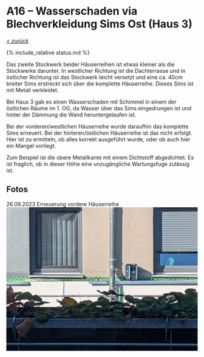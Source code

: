 # A16 &ndash; Wasserschaden via Blechverkleidung Sims Ost (Haus 3)

_[&lt; zurück](../../index.md)_

{% include_relative status.md %}

Das zweite Stockwerk beider Häuserreihen ist etwas kleiner als die Stockwerke darunter. In westlicher Richtung ist die Dachterrasse und in östlicher Richtung ist das Stockwerk leicht versetzt und eine ca. 40cm breiter Sims erstreckt sich über die komplette Häuserreihe. Dieses Sims ist mit Metall verkleidet.

Bei Haus 3 gab es einen Wasserschaden mit Schimmel in einem der östlichen Räume im 1. OG, da Wasser über das Sims eingedrungen ist und hinter der Dämmung die Wand heruntergelaufen ist.

Bei der vorderen/westlichen Häuserreihe wurde daraufhin das komplette Sims erneuert. Bei der hinteren/östlichen Häuserreihe ist das nicht erfolgt. Hier ist zu ermitteln, ob alles korrekt ausgeführt wurde, oder ob auch hier ein Mangel vorliegt.

Zum Beispiel ist die obere Metallkante mit einem Dichtstoff abgedichtet. Es ist fraglich, ob in dieser Höhe eine unzugängliche Wartungsfuge zulässig ist.

## Fotos

26.09.2023 Erneuerung vordere Häuserreihe
![](20230926_074918739_small.jpg)

